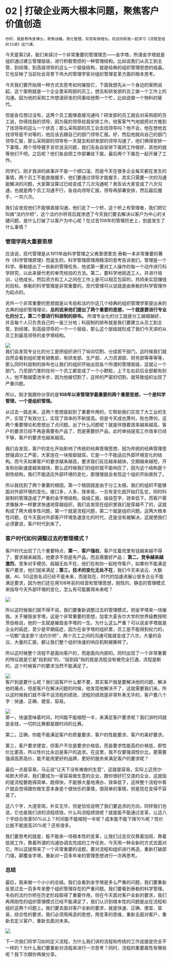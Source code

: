 # 02 | 打破企业两大根本问题，聚焦客户价值创造

    你好，我是蒋伟良博士。聚焦战略，简化管理，实现有效增长。欢迎你和我一起学习《流程型组织15讲》这门课。

今天是第2讲，我们来探讨一个非常重要的管理理念——金字塔，所谓金字塔就是组织通过建立管理层级，进行积极管控的一种管理结构。比如说我们从员工到主管，到经理，到高级领导的这么一个层级结构，就是经典的组织管理思想的结晶，它也反映了当前社会背景下伟大的管理学家对组织管理变革方面的根本思考。

今天我们要开始用一种方式去思考如何摧毁它，下面我想先从一个身边的案例说起，这个案例就是一个企业里采购部的员工，想去和研发部的员工做一个工作上的沟通，因为他的采购工作想请研发的同事给他帮一个忙，比如说做一个物料的替代。

但是各位想过没有，这两个员工能够直接沟通吗？研发部的员工就会对采购部的员工说，你得找我的领导，因为我的领导给我安排工作，他客客气气地就把对方推到了找领导的这么一个状态；那么采购部的员工会去找领导吗？他不会，他在想他去找领导是不对等的，他应该去跟自己的部门领导汇报。好，然后他就向自己的部门领导汇报，那么采购部的领导有一天就去和研发部的领导沟通了，他们俩得安排一下事情，两个领导握手言欢说没问题，我们去各自安排下属把工作做好，其他的就等他们干吧。之后呢？他们各自把工作部署给下属，最后两个下属在一起开展了工作。

同学们，刚才我讲的故事并不是一个顺口溜，而是今天在很多企业每天都在发生的事情，两个员工不能直接握手，他们要通过领导才能握手，其实只需要一次的沟通能解决的问题，大家算没算过已经变成了几次沟通呢？我告诉大家变成了六次沟通，也就是两个员工沟通不行，各自向领导汇报，领导再部署安排，然后最后握手，一共六次。

我们会发现他们不能够直接沟通，他们走了一个桥，这个桥上有管理者，我们把它叫做“法约尔桥”，这个法约尔桥背后就渗透了今天我们要去解决以客户为中心的关键问题，是什么打破了以客户为中心呢？在过去108年的管理历史上，到底发生了什么事情？

### 管理学两大重要思想

应该说，现代管理是从1911年由科学管理之父弗里德里克·泰勒一本非常重要的著作《科学管理原理》而诞生的，科学管理原理用精深的思考告诉我们，管理是一个科学。泰勒提出了一些新的管理任务，他说第一要对工人操作的每一个动作进行科学研究，以此来替代老的单凭经验的方法。第二，要科学地挑选工人，并进行培训，让他成长。然后资方和工人之间在工作上是可以相互包容的，共同来实现赚钱的目标。泰勒的科学管理是非常重要的，现代管理可以说就是由泰勒的科学管理作为起点的。

另外一个非常重要的思想就是以韦伯和法约尔这几个经典的组织管理学家提出来的古典的组织管理理论，**总的说来他们提出了两个重要的思想，一个就是要进行专业化的分工，第二个要进行科层制的排布。** 所谓专业化的分工就是分工越细越好，并且每个人只负责自己的一亩三分地；科层制的排布就是我们要建立从员工到主管，到经理，到高级领导的一个一个层级，那么这个层级就形成了我们今天讲的从员工到最高领导的金字塔结构。

![](https://static001.geekbang.org/resource/image/b8/f7/b84b4598904ff993001ed1eff71d30f7.png)  
我们会发现专业化的分工是把组织进行了纵向切割，分成若干部门，这时候我们就自然会看到组织里有销售部，有研发部、生产部、人力资源部、财务部等等等等，那么同时科层制的排布也让我们的组织开始出现各个所谓的管理层级，这就让一个部门，乃至部门里的任何一个员工都变成了一个小颗粒，上下左右前后全部都有别人，他不敢越雷池半步，因为他被切割了，这样的严密的切割，就导致组织出现了严重问题。

所以，刚才我跟你分享的是**108年以来管理学最重要的两个重要思想，一个是科学管理，一个是组织管理。**

从过去一路走来，这两个思想是起到了重要作用的，它帮助我们实现了大工业的生产，实现了有效分工，实现了效率的不断提高。但是今天成也萧何，败也萧何，这两个重要理论和思想出了点问题。出了什么问题呢？就是伴随着效率越来越高，客户的要求已经不再是需要有产品了，而是需要好产品，此时单纯提高工作效率已经不够，客户的要求也越来越高。

我们会发现，客户的变化开始影响了传统的经典管理思想，因为传统的经典管理思想强调分工严密，大家连在一块按部就班，它是一个不能适应外部环境变化的结构。而今天如果客户的要求越来越高，要求我们反应越来越快，交期越来越短，开发和创新速度越来越快，那么这时候我们的组织就不能响应了，因为这个结构是个刚性结构，我们不能适应外部环境的变化，那慢慢就会发现这个组织开始衰败了。

所以我找到了两个重要的根因，第一个根因就是由于分工太细，我们的组织不能够面对外部环境的变化。接口多，人多，效率低，一旦有变化就开始打乱仗，同时科层制的管理造成了严重的金字塔结构，级级汇报，级级签字，效率低下。而客户需求像脉冲一样要求快速地穿越组织，我们会发现在组织里我们是穿越不了的，这就构成了两大根本性问题，第一个就是流程问题，第二个就是组织问题。这两大根本性问题，在今天面对外部客户环境急速变化的时代，还是没有被解决，这就使我们必须要说，客户时代到来了。

### 客户时代如何调整过去的管理模式？

客户时代出现了几个重要特点，**第一**，**客户强权**，客户仗着兜里有钱越来越不得了，要求越来越高，他要求不但是有产品，而且需要好产品； **第二，竞争越来越激烈**，竞争对手模仿、超越无处不在，他们在和你一起抢夺客户，如果你不能满足客户要求，他们就来满足；**第三，技术的变化无处不在**，我们今天来谈云、大数据、AI、5G这些名词已经不是未来，而是现在，时代的加速进展让很多企业不能满足要求，因为他们还在用108年前的经营和管理思想，刚性的，静态的管理模式来指导今天外部环境的变化，怎么有可能赢得未来呢？

![](https://static001.geekbang.org/resource/image/eb/30/ebed354cd975afc42541a5f1f4544430.png)

所以这时候我们就不得不说，我们要重新调整过去的管理模式，把金字塔来一场摧毁。关于摧毁金字塔，这是个非常重要的思想，加拿大麦吉尔大学的世界级教授明茨伯格说，他的一生就是摧毁金字塔的一生。为什么这么严重？可以说金字塔就是企业的癌症，至少是早期癌症，因为在金字塔的组织里，员工是不能得到权力的，一切都“请走那个法约尔桥”，两个员工之间的沟通可能就变成了六次，大量的会议，大量的汇报，都让我们整个组织快速的响应机制被撕碎了。

所以这时候整个流程不是面向客户的，而是面向内部的。同时出现了一个非常重要的特征就是它是“段到段”的，“段到段”指的就是流程没有被完全打通，流程是断的，这个时候客户的要求当然不能满足了。

![](https://static001.geekbang.org/resource/image/00/d9/00cb0806bf9e4aeb8d224fe9392368d9.png)  
客户到底要什么呢？我们说客户什么都不要，其实客户就是要解决他的问题，解决他的痛点，但是客户在解决问题的时候，他发现他解决不了，这就需要我们来。所以这时候我们就不得不谈流程的绩效，流程的绩效是非常朴素无华的，客户要八个字：快速、正确、便宜、容易。

![](https://static001.geekbang.org/resource/image/12/b0/12b1bd3e438fd750d164755052791db0.png)  
第一，快速意味着时间，时间能不能缩短一半，来满足客户要求呢？我们讲时间就是金钱，一切的比赛都是跟时间的比赛。

第二，正确，你能不能满足客户的质量要求、客户的性能要求、客户的美好要求。

第三，客户要求便宜，但客户不仅是要求价格低，而是要求性能高的价格低，即性价比更高，所以性价比永远是客户的追求。在这里，我不仅要强调性价比，更需要强调高质高价，能不能用更好的品牌，更好的服务来满足客户的要求呢？

最后一点是容易，马云说“让天下没有难做的生意”，这就是容易，实际上迈克尔·哈默大师讲，我们要成为一家容易做生意的企业，跟你很好打交道的企业，这就指的是流程要跑得简单，跑得快，不能够大量地滞办、效率低下，这样整个流程中客户就会觉得跟你做生意本身是个很快乐的事情，很简单的事情，但是现在变得不容易了。

这八个字，大道至简，朴实无华，但是恰恰说明了我们要追求的方向，同样我们也说，它也是我们讲的流程绩效。什么叫流程绩效呢？就是能不能通过变革，让这八个字综合改善50%以上？时间能不能缩短一半呢？成本能不能下降10%呢？性价比能不能提高20%呢？还有很多。

我们要思考的就是，能不能来一场根本性的变革，让我们过去仅仅靠着加班，靠着低效工作，靠着所谓的沟通协调去完成的工作任务，今天用一种全新的方式去面对它。所以这就带来了一个非常重要的话题，要对流程和组织进行再造，重新打破部门墙，颠覆金字塔，重新对一百多年来的管理思想进行一次再思考。

### 总结

最后，我来做一个小小的总结。我们会看到金字塔是多么严重的问题，我们要重新反思过去一百多年来整个组织管理存在的严重问题。我们要看到泰勒的科学管理，韦伯的法约尔桥在历史阶段取得了重要作用，但在今天面对客户全新的要求，我们再用刚性的组织管理模式已经不能满足了，我们认识到根本性的问题是出在流程和组织这两个问题上。我们要去面对客户全新的要求，就是快速、正确、便宜、容易，综合性的要求。我们必须用再造的思想，用变革的思维，重新去面对客户，重新去定义客户，重新去面对未来。

![](https://static001.geekbang.org/resource/image/4e/17/4ebdf1d8dd915f938685260a2aff0e17.png)

下一次我们将学习如何定义流程，为什么我们讲的流程和传统的工作连接是完全不一样的？为什么我们要重新对流程来进行一次思考？同时，流程的重要属性有哪些呢？我下次跟你再做分享。
    